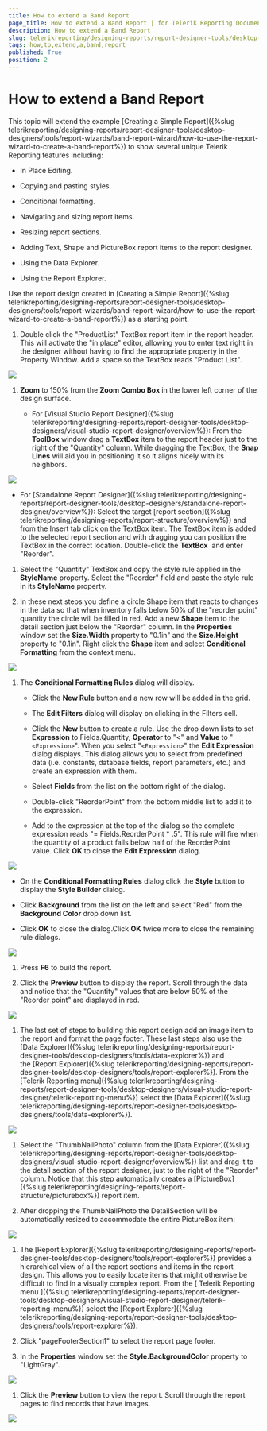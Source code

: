 ```yaml
---
title: How to extend a Band Report
page_title: How to extend a Band Report | for Telerik Reporting Documentation
description: How to extend a Band Report
slug: telerikreporting/designing-reports/report-designer-tools/desktop-designers/tools/report-wizards/band-report-wizard/how-to-extend-a-band-report
tags: how,to,extend,a,band,report
published: True
position: 2
---
```


# How to extend a Band Report



This topic will extend the example [Creating a Simple Report]({%slug telerikreporting/designing-reports/report-designer-tools/desktop-designers/tools/report-wizards/band-report-wizard/how-to-use-the-report-wizard-to-create-a-band-report%}) to show several unique Telerik Reporting features including:       

* In Place Editing.

* Copying and pasting styles.

* Conditional formatting.

* Navigating and sizing report items.

* Resizing report sections.

* Adding Text, Shape and PictureBox report items to the report designer.

* Using the Data Explorer.

* Using the Report Explorer.

Use the report design created in [Creating a Simple Report]({%slug telerikreporting/designing-reports/report-designer-tools/desktop-designers/tools/report-wizards/band-report-wizard/how-to-use-the-report-wizard-to-create-a-band-report%}) as a starting point.       

1. Double click the "ProductList" TextBox report item in the report header. This will activate             the "in place" editor, allowing you to enter text right in the designer without having to find the             appropriate property in the Property Window. Add a space so the TextBox reads "Product List".             

  ![](images/QuickStart021.png)

1. __Zoom__ to 150% from the __Zoom Combo Box__             in the lower left corner of the design surface.           

   + For [Visual Studio Report Designer]({%slug telerikreporting/designing-reports/report-designer-tools/desktop-designers/visual-studio-report-designer/overview%}):               From the __ToolBox__ window drag a __TextBox__ item to the report                 header just to the right of the "Quantity" column. While dragging the TextBox, the                 __Snap Lines__ will aid you in positioning it so it aligns                 nicely with its neighbors.                 

  ![](images/QuickStart023.png)

   + For [Standalone Report Designer]({%slug telerikreporting/designing-reports/report-designer-tools/desktop-designers/standalone-report-designer/overview%}):               Select the target [report section]({%slug telerikreporting/designing-reports/report-structure/overview%}) and from the Insert tab click on the TextBox item.                 The TextBox item is added to the selected report section and with dragging you can position the TextBox in the correct location.               Double-click the __TextBox__              and enter "Reorder".           

1. Select the "Quantity" TextBox and copy the style rule applied in the __StyleName__ property. Select the "Reorder" field and paste the style rule in its __StyleName__ property.           

1. In these next steps you define a circle Shape item that reacts to changes in the data             so that when inventory falls below 50% of the "reorder point" quantity the circle will be             filled in red.           Add a new __Shape__ item to the detail section just below the "Reorder"             column. In the __Properties__ window set the __Size.Width__             property to "0.1in" and the __Size.Height__ property to "0.1in". Right click the             __Shape__ item and select __Conditional Formatting__             from the context menu.             

  ![](images/QuickStart025.png)

1. The __Conditional Formatting Rules__ dialog will display.           

   + Click the __New Rule__ button and a new row will be added in the grid.               

   + The __Edit Filters__ dialog will display on clicking in the Filters cell.                

   + Click the __New__ button to create a rule. Use the drop down lists to set                  __Expression__ to Fields.Quantity, __Operator__                  to "<" and __Value__ to "```<Expression>```". When you select                  "```<Expression>```" the __Edit Expression__ dialog displays.                  This dialog allows you to select from predefined data (i.e. constants, database fields, report parameters, etc.)                  and create an expression with them.               

   + Select __Fields__ from the list on the bottom right of the dialog.               

   + Double-click "ReorderPoint" from the bottom middle list to add it to the expression.               

   + Add to the expression at the top of the dialog so the complete expression reads "= Fields.ReorderPoint * .5". This rule will fire when the quantity of a product falls below half of the ReorderPoint value. Click __OK__ to close the __Edit Expression__ dialog.                 

  ![](images/QuickStart026.png)

   + On the __Conditional Formatting Rules__ dialog click the __Style__ button to display the __Style Builder__ dialog.               

   + Click __Background__ from the list on the left and select "Red" from the __Background Color__ drop down list.               

   + Click __OK__ to close the dialog.Click __OK__ twice more to close the remaining rule dialogs.                 

  ![](images/QuickStart027.png)

1. Press __F6__ to build the report.           

1. Click the __Preview__ button to display the report.             Scroll through the data and notice that the "Quantity" values that are below 50% of the             "Reorder point" are displayed in red.             

  ![](images/QuickStart028.png)

1. The last set of steps to building this report design add an image item to the             report and format the page footer. These last steps also use the             [Data Explorer]({%slug telerikreporting/designing-reports/report-designer-tools/desktop-designers/tools/data-explorer%})             and the [Report Explorer]({%slug telerikreporting/designing-reports/report-designer-tools/desktop-designers/tools/report-explorer%}).           From the [Telerik Reporting menu]({%slug telerikreporting/designing-reports/report-designer-tools/desktop-designers/visual-studio-report-designer/telerik-reporting-menu%})             select the [Data Explorer]({%slug telerikreporting/designing-reports/report-designer-tools/desktop-designers/tools/data-explorer%}).             

  ![](images/QuickStart029.png)

1. Select the "ThumbNailPhoto" column from the             [Data Explorer]({%slug telerikreporting/designing-reports/report-designer-tools/desktop-designers/visual-studio-report-designer/overview%})             list and drag it to the detail section of the report designer, just to the right of the "Reorder" column.             Notice that this step automatically creates a             [PictureBox]({%slug telerikreporting/designing-reports/report-structure/picturebox%}) report item.           

1. After dropping the ThumbNailPhoto the DetailSection will be automatically resized to             accommodate the entire PictureBox item:             

  ![](images/QuickStart030.png)

1. The [Report Explorer]({%slug telerikreporting/designing-reports/report-designer-tools/desktop-designers/tools/report-explorer%})             provides a hierarchical view of all the report sections and items in the report design. This allows             you to easily locate items that might otherwise be difficult to find in a visually complex report.           From the [               Telerik               Reporting menu             ]({%slug telerikreporting/designing-reports/report-designer-tools/desktop-designers/visual-studio-report-designer/telerik-reporting-menu%}) select the [Report Explorer]({%slug telerikreporting/designing-reports/report-designer-tools/desktop-designers/tools/report-explorer%}).           

1. Click "pageFooterSection1" to select the report page footer.           

1. In the __Properties__ window set the __Style.BackgroundColor__             property to "LightGray".             

  ![](images/QuickStart031.png)

1. Click the __Preview__ button to view the report. Scroll through             the report pages to find records that have images.             

  ![](images/QuickStart033.png)
